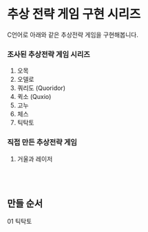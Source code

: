 # 추상 전략 게임 구현 시리즈
C언어로 아래와 같은 추상전략 게임을 구현해봅니다.

### 조사된 추상전략 게임 시리즈
1. 오목
2. 오델로
3. 쿼리도 (Quoridor)
4. 퀵소 (Quxio)
5. 고누
6. 체스
7. 틱탁토

### 직접 만든 추상전략 게임
1. 거울과 레이저

<br><br>

## 만들 순서
01 틱탁토
